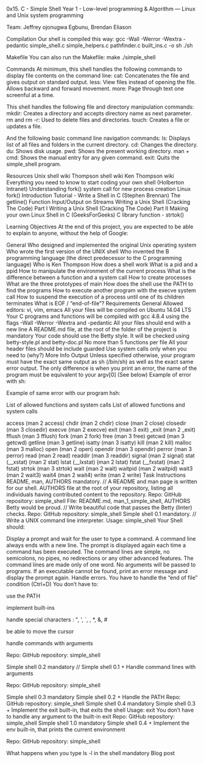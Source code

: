 0x15. C - Simple Shell
Year 1 - Low-level programming & Algorithm ― Linux and Unix system programming

Team:  Jeffrey ojonugwa Egbunu, Brendan Eliason

Compilation
Our shell is compiled this way:
gcc -Wall -Werror -Wextra -pedantic simple_shell.c simple_helpers.c pathfinder.c built_ins.c -o sh
./sh


Makefile
You can also run the Makefile:
make
./simple_shell


Commands
At minimum, this shell handles the following commands to display file contents on the command line:
cat: Concatenates the file and gives output on standard output.
less: View files instead of opening the file. Allows backward and forward movement.
more: Page through text one screenful at a time.

This shell handles the following file and directory manipulation commands:
mkdir: Creates a directory and accepts directory name as next parameter.
rm and rm -r: Used to delete files and directories.
touch: Creates a file or updates a file.

And the following basic command line navigation commands:
ls: Displays list of all files and folders in the current directory.
cd: Changes the directory.
du: Shows disk usage.
pwd: Shows the present working directory.
man + cmd: Shows the manual entry for any given command.
exit: Quits the simple_shell program.

Resources
Unix shell wiki
Thompson shell wiki
Ken Thompson wiki
Everything you need to know to start coding your own shell (Holberton Intranet)
Understanding fork() system call for new process creation
Linux fork() Introduction
Tutorial - Write a Shell in C (Stephen Brennan)
The getline() Function
Input/Output on Streams
Writing a Unix Shell (Cracking The Code) Part I
Writing a Unix Shell (Cracking The Code) Part II
Making your own Linux Shell in C (GeeksForGeeks)
C library function - strtok()

Learning Objectives
At the end of this project, you are expected to be able to explain to anyone, without the help of Google:

General
Who designed and implemented the original Unix operating system
Who wrote the first version of the UNIX shell
Who invented the B programming language (the direct predecessor to the C programming language)
Who is Ken Thompson
How does a shell work
What is a pid and a ppid
How to manipulate the environment of the current process
What is the difference between a function and a system call
How to create processes
What are the three prototypes of main
How does the shell use the PATH to find the programs
How to execute another program with the execve system call
How to suspend the execution of a process until one of its children terminates
What is EOF / “end-of-file”?
Requirements
General
Allowed editors: vi, vim, emacs
All your files will be compiled on Ubuntu 14.04 LTS
Your C programs and functions will be compiled with gcc 4.8.4 using the flags -Wall -Werror -Wextra and -pedantic
All your files should end with a new line
A README.md file, at the root of the folder of the project is mandatory
Your code should use the Betty style. It will be checked using betty-style.pl and betty-doc.pl
No more than 5 functions per file
All your header files should be include guarded
Use system calls only when you need to (why?)
More Info
Output
Unless specified otherwise, your program must have the exact same output as sh (/bin/sh) as well as the exact same error output.
The only difference is when you print an error, the name of the program must be equivalent to your argv[0] (See below)
Example of error with sh:

Example of same error with our program hsh:

List of allowed functions and system calls
List of allowed functions and system calls

access (man 2 access)
chdir (man 2 chdir)
close (man 2 close)
closedir (man 3 closedir)
execve (man 2 execve)
exit (man 3 exit)
_exit (man 2 _exit)
fflush (man 3 fflush)
fork (man 2 fork)
free (man 3 free)
getcwd (man 3 getcwd)
getline (man 3 getline)
isatty (man 3 isatty)
kill (man 2 kill)
malloc (man 3 malloc)
open (man 2 open)
opendir (man 3 opendir)
perror (man 3 perror)
read (man 2 read)
readdir (man 3 readdir)
signal (man 2 signal)
stat (__xstat) (man 2 stat)
lstat (__lxstat) (man 2 lstat)
fstat (__fxstat) (man 2 fstat)
strtok (man 3 strtok)
wait (man 2 wait)
waitpid (man 2 waitpid)
wait3 (man 2 wait3)
wait4 (man 2 wait4)
write (man 2 write)
Task Instructions
README, man, AUTHORS mandatory. // A README and man page is written for our shell. AUTHORS file at the root of your repository, listing all individuals having contributed content to the repository.
Repo: GitHub repository: simple_shell
File: README.md, man_1_simple_shell, AUTHORS
Betty would be proud. // Write beautiful code that passes the Betty (linter) checks.
Repo: GitHub repository: simple_shell
Simple shell 0.1 mandatory. // Write a UNIX command line interpreter.
Usage: simple_shell
Your Shell should:

Display a prompt and wait for the user to type a command. A command line always ends with a new line.
The prompt is displayed again each time a command has been executed.
The command lines are simple, no semicolons, no pipes, no redirections or any other advanced features.
The command lines are made only of one word. No arguments will be passed to programs.
If an executable cannot be found, print an error message and display the prompt again.
Handle errors.
You have to handle the “end of file” condition (Ctrl+D)
You don’t have to:

use the PATH

implement built-ins

handle special characters : ", ', `, , *, &, #

be able to move the cursor

handle commands with arguments

Repo: GitHub repository: simple_shell

Simple shell 0.2 mandatory // Simple shell 0.1 +
Handle command lines with arguments

Repo: GitHub repository: simple_shell

Simple shell 0.3 mandatory Simple shell 0.2 +
Handle the PATH
Repo: GitHub repository: simple_shell
Simple shell 0.4 mandatory Simple shell 0.3 +
Implement the exit built-in, that exits the shell
Usage: exit
You don’t have to handle any argument to the built-in exit
Repo: GitHub repository: simple_shell
Simple shell 1.0 mandatory Simple shell 0.4 +
Implement the env built-in, that prints the current environment

Repo: GitHub repository: simple_shell

What happens when you type ls -l in the shell mandatory Blog post
